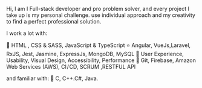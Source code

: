 Hi, I am I Full-stack developer and pro problem solver, 
and every project I take up is my personal challenge. 
use individual approach and my creativity to find a perfect professional solution.

I work a lot with:

🔧 HTML , CSS & SASS, JavaScript & TypeScript
⭐ Angular, VueJs,Laravel, RxJS, Jest, Jasmine, ExpressJs, MongoDB, MySQL
👀 User Experience, Usability, Visual Design, Accessibility, Performance
💼 Git, Firebase, Amazon Web Services (AWS), CI / CD, SCRUM ,RESTFUL API

 and familiar with:
🧧 C, C++.C#, Java.
